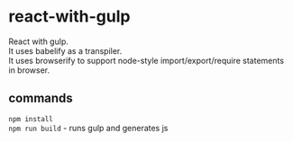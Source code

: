 # react-with-gulp
React with gulp. </br>
It uses babelify as a transpiler. </br>
It uses browserify to support node-style import/export/require statements in browser.

## commands 

`npm install` </br>
`npm run build` - runs gulp and generates js </br>
